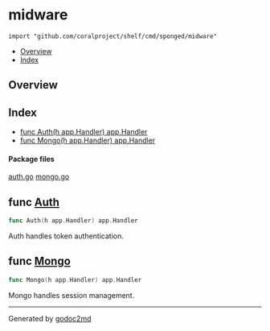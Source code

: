 

# midware
`import "github.com/coralproject/shelf/cmd/sponged/midware"`

* [Overview](#pkg-overview)
* [Index](#pkg-index)

## <a name="pkg-overview">Overview</a>



## <a name="pkg-index">Index</a>
* [func Auth(h app.Handler) app.Handler](#Auth)
* [func Mongo(h app.Handler) app.Handler](#Mongo)


#### <a name="pkg-files">Package files</a>
[auth.go](/src/github.com/coralproject/shelf/cmd/sponged/midware/auth.go) [mongo.go](/src/github.com/coralproject/shelf/cmd/sponged/midware/mongo.go) 





## <a name="Auth">func</a> [Auth](/src/target/auth.go?s=239:275#L3)
``` go
func Auth(h app.Handler) app.Handler
```
Auth handles token authentication.



## <a name="Mongo">func</a> [Mongo](/src/target/mongo.go?s=274:311#L4)
``` go
func Mongo(h app.Handler) app.Handler
```
Mongo handles session management.








- - -
Generated by [godoc2md](http://godoc.org/github.com/davecheney/godoc2md)
